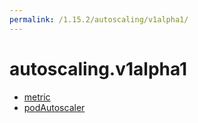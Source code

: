 ```yaml
---
permalink: /1.15.2/autoscaling/v1alpha1/
---
```


# autoscaling.v1alpha1



* [metric](metric.md)
* [podAutoscaler](podAutoscaler.md)